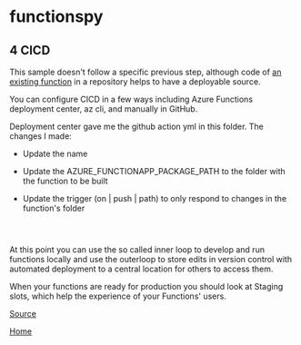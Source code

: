 # functionspy

## 4 CICD
This sample doesn't follow a specific previous step, although code of [an existing function](../2functionstorage/) in a repository helps to have a deployable source. 

You can configure CICD in a few ways including Azure Functions deployment center, az cli, and manually in GitHub. 

Deployment center gave me the github action yml in this folder. The changes I made:
* Update the name

* Update the AZURE_FUNCTIONAPP_PACKAGE_PATH to the folder with the function to be built

* Update the trigger (on | push | path) to only respond to changes in the function's folder 

```



```
At this point you can use the so called inner loop to develop and run functions locally and use the outerloop to store edits in version control with automated deployment to a central location for others to access them. 

When your functions are ready for production you should look at Staging slots, which help the experience of your Functions' users.

[Source](https://learn.microsoft.com/azure/azure-functions/functions-how-to-github-actions)

[Home](../README.md)

